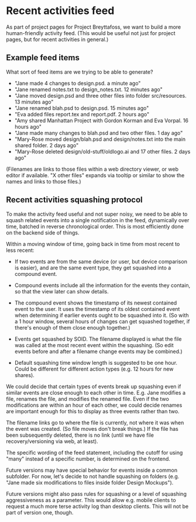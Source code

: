 # Recent activities feed

As part of project pages for Project Breyttafoss, we want to build a more human-friendly activity feed. (This would be useful not just for project pages, but for recent activities in general.)

## Example feed items

What sort of feed items are we trying to be able to generate?

 - "Jane made 4 changes to design.psd. a minute ago"
 - "Jane renamed notes.txt to design_notes.txt. 12 minutes ago"
 - "Jane moved design.psd and three other files into folder src/resources. 13 minutes ago"
 - "Jane renamed blah.psd to design.psd. 15 minutes ago"
 - "Eva added files report.tex and report.pdf. 2 hours ago"
 - "Amy shared Manhattan Project with Gordon Korman and Eva Vorpal. 16 hours ago"
 - "Jane made many changes to blah.psd and two other files. 1 day ago"
 - "Mary-Rose moved design/blah.psd and design/notes.txt into the main shared folder. 2 days ago"
 - "Mary-Rose deleted design/old-stuff/oldlogo.ai and 17 other files. 2 days ago"

(Filenames are links to those files within a web directory viewer, or web editor if available. "X other files" expands via tooltip or similar to show the names and links to those files.)

## Recent activities squashing protocol

To make the activity feed useful and not super noisy, we need to be able to squash related events into a single notification in the feed, dynamically over time, batched in reverse chronological order. This is most efficiently done on the backend side of things.

Within a moving window of time, going back in time from most recent to less recent:

 - If two events are from the same device (or user, but device comparison is easier), and are the same event type, they get squashed into a compound event.

 - Compound events include all the information for the events they contain, so that the view later can show details.

 - The compound event shows the timestamp of its newest contained event to the user. It uses the timestamp of its oldest contained event when determining if earlier events ought to be squashed into it. (So with a 1 hour window, several hours of changes can get squashed together, if there's enough of them close enough together.)

 - Events get squashed by SOID. The filename displayed is what the file was called at the most recent event within the squashing. (So edit events before and after a filename change events may be combined.)

 - Default squashing time window length is suggested to be one hour. Could be different for different action types (e.g. 12 hours for new shares).

We could decide that certain types of events break up squashing even if similar events are close enough to each other in time. E.g. Jane modifies a file, renames the file, and modifies the renamed file. Even if the two modifications are within an hour of each other, we could decide renames are important enough for this to display as three events rather than two.

The filename links go to where the file is currently, not where it was when the event was created. (So file moves don't break things.) If the file has been subsequently deleted, there is no link (until we have file recovery/versioning via web, at least).

The specific wording of the feed statement, including the cutoff for using "many" instead of a specific number, is determined on the frontend.

Future versions may have special behavior for events inside a common subfolder. For now, let's decide to not handle squashing on folders (e.g. "Jane made six modifications to files inside folder Design Mockups").

Future versions might also pass rules for squashing or a level of squashing aggressiveness as a parameter. This would allow e.g. mobile clients to request a much more terse activity log than desktop clients. This will not be part of version one, though.